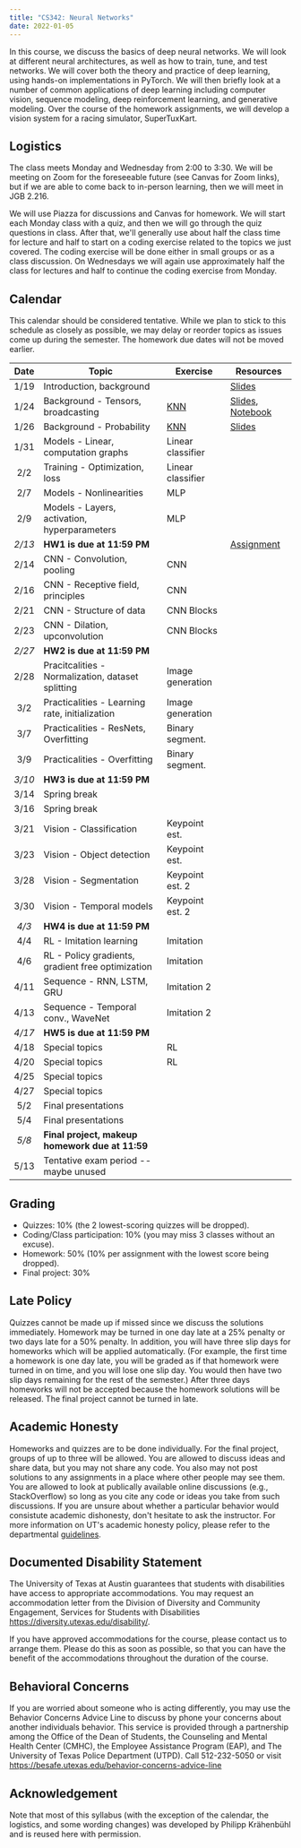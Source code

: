 ```yaml
---
title: "CS342: Neural Networks"
date: 2022-01-05
---
```


In this course, we discuss the basics of deep neural networks. We will look at
different neural architectures, as well as how to train, tune, and test
networks. We will cover both the theory and practice of deep learning, using
hands-on implementations in PyTorch. We will then briefly look at a number of
common applications of deep learning including computer vision, sequence
modeling, deep reinforcement learning, and generative modeling. Over the course
of the homework assignments, we will develop a vision system for a racing
simulator, SuperTuxKart.

## Logistics

The class meets Monday and Wednesday from  2:00 to 3:30. We will be meeting on
Zoom for the foreseeable future (see Canvas for Zoom links), but if we are able
to come back to in-person learning, then we will meet in JGB 2.216.

We will use Piazza for discussions and Canvas for homework. We will start each
Monday class with a quiz, and then we will go through the quiz questions in
class. After that, we'll generally use about half the class time for lecture
and half to start on a coding exercise related to the topics we just covered.
The coding exercise will be done either in small groups or as a class
discussion. On Wednesdays we will again use approximately half the class for
lectures and half to continue the coding exercise from Monday.

## Calendar

This calendar should be considered tentative. While we plan to stick to this
schedule as closely as possible, we may delay or reorder topics as issues come
up during the semester. The homework due dates will not be moved earlier.

| Date   | Topic                                             | Exercise                          | Resources                                                                             |
|:------:|---------------------------------------------------|-----------------------------------|---------------------------------------------------------------------------------------|
| 1/19   | Introduction, background                          |                                   | [Slides](/cs342-lectures/lecture01.pdf)                                               |
| 1/24   | Background - Tensors, broadcasting                | [KNN](/cs342-exercises/knn.ipynb) | [Slides](/cs342-lectures/lecture02.pdf), [Notebook](/cs342-notebooks/lecture02.ipynb) |
| 1/26   | Background - Probability                          | [KNN](/cs342-exercises/knn.ipynb) | [Slides](/cs342-lectures/lecture03.pdf)                                               |
| 1/31   | Models - Linear, computation graphs               | Linear classifier                 |                                                                                       |
| 2/2    | Training - Optimization, loss                     | Linear classifier                 |                                                                                       |
| 2/7    | Models - Nonlinearities                           | MLP                               |                                                                                       |
| 2/9    | Models - Layers, activation, hyperparameters      | MLP                               |                                                                                       |
| *2/13* | **HW1 is due at 11:59 PM**                        |                                   | [Assignment](/cs342/homework1/)                                                       |
| 2/14   | CNN - Convolution, pooling                        | CNN                               |                                                                                       |
| 2/16   | CNN - Receptive field, principles                 | CNN                               |                                                                                       |
| 2/21   | CNN - Structure of data                           | CNN Blocks                        |                                                                                       |
| 2/23   | CNN - Dilation, upconvolution                     | CNN Blocks                        |                                                                                       |
| *2/27* | **HW2 is due at 11:59 PM**                        |                                   |                                                                                       |
| 2/28   | Pracitcalities - Normalization, dataset splitting | Image generation                  |                                                                                       |
| 3/2    | Practicalities - Learning rate, initialization    | Image generation                  |                                                                                       |
| 3/7    | Practicalities - ResNets, Overfitting             | Binary segment.                   |                                                                                       |
| 3/9    | Practicalities - Overfitting                      | Binary segment.                   |                                                                                       |
| *3/10* | **HW3 is due at 11:59 PM**                        |                                   |                                                                                       |
| 3/14   | Spring break                                      |                                   |                                                                                       |
| 3/16   | Spring break                                      |                                   |                                                                                       |
| 3/21   | Vision - Classification                           | Keypoint est.                     |                                                                                       |
| 3/23   | Vision - Object detection                         | Keypoint est.                     |                                                                                       |
| 3/28   | Vision - Segmentation                             | Keypoint est. 2                   |                                                                                       |
| 3/30   | Vision - Temporal models                          | Keypoint est. 2                   |                                                                                       |
| *4/3*  | **HW4 is due at 11:59 PM**                        |                                   |                                                                                       |
| 4/4    | RL - Imitation learning                           | Imitation                         |                                                                                       |
| 4/6    | RL - Policy gradients, gradient free optimization | Imitation                         |                                                                                       |
| 4/11   | Sequence - RNN, LSTM, GRU                         | Imitation 2                       |                                                                                       |
| 4/13   | Sequence - Temporal conv., WaveNet                | Imitation 2                       |                                                                                       |
| *4/17* | **HW5 is due at 11:59 PM**                        |                                   |                                                                                       |
| 4/18   | Special topics                                    | RL                                |                                                                                       |
| 4/20   | Special topics                                    | RL                                |                                                                                       |
| 4/25   | Special topics                                    |                                   |                                                                                       |
| 4/27   | Special topics                                    |                                   |                                                                                       |
| 5/2    | Final presentations                               |                                   |                                                                                       |
| 5/4    | Final presentations                               |                                   |                                                                                       |
| *5/8*  | **Final project, makeup homework due at 11:59**   |                                   |                                                                                       |
| 5/13   | Tentative exam period -- maybe unused             |                                   |                                                                                       |

## Grading

- Quizzes: 10% (the 2 lowest-scoring quizzes will be dropped).
- Coding/Class participation: 10% (you may miss 3 classes without an excuse).
- Homework: 50% (10% per assignment with the lowest score being dropped).
- Final project: 30%

## Late Policy

Quizzes cannot be made up if missed since we discuss the solutions immediately.
Homework may be turned in one day late at a 25% penalty or two days late for a
50% penalty. In addition, you will have three slip days for homeworks which
will be applied automatically. (For example, the first time a homework is one
day late, you will be graded as if that homework were turned in on time, and
you will lose one slip day. You would then have two slip days remaining for the
rest of the semester.) After three days homeworks will not be accepted because
the homework solutions will be released. The final project cannot be turned in
late.

## Academic Honesty

Homeworks and quizzes are to be done individually. For the final project,
groups of up to three will be allowed. You are allowed to discuss ideas and
share data, but you may not share any code. You also may not post solutions to
any assignments in a place where other people may see them. You are allowed to
look at publically available online discussions (e.g., StackOverflow) so long
as you cite any code or ideas you take from such discussions. If you are unsure
about whether a particular behavior would consistute academic dishonesty, don't
hesitate to ask the instructor. For more information on UT's academic honesty
policy, please refer to the departmental
[guidelines](https://www.cs.utexas.edu/users/ear/CodeOfConduct.html#honesty).

## Documented Disability Statement

The University of Texas at Austin guarantees that students with disabilities
have access to appropriate accommodations. You may request an accommodation
letter from the Division of Diversity and Community Engagement, Services for
Students with Disabilities https://diversity.utexas.edu/disability/.

If you have approved accommodations for the course, please contact us to
arrange them. Please do this as soon as possible, so that you can have the
benefit of the accommodations throughout the duration of the course.

## Behavioral Concerns

If you are worried about someone who is acting differently, you may use the
Behavior Concerns Advice Line to discuss by phone your concerns about another
individuals behavior. This service is provided through a partnership among the
Office of the Dean of Students, the Counseling and Mental Health Center (CMHC),
the Employee Assistance Program (EAP), and The University of Texas Police
Department (UTPD). Call 512-232-5050 or visit
https://besafe.utexas.edu/behavior-concerns-advice-line

## Acknowledgement

Note that most of this syllabus (with the exception of the calendar, the
logistics, and some wording changes) was developed by Philipp Krähenbühl and is
reused here with permission.
